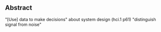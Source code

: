 ## Abstract

"[Use] data to make decisions" about system design (hci.1 p61)
"distinguish signal from noise" 
